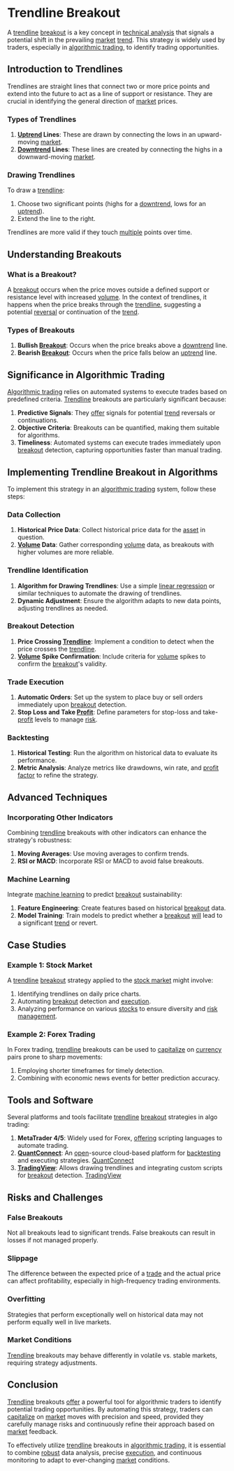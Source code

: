 # Trendline Breakout

A [trendline](../t/trendline.md) [breakout](../b/breakout.md) is a key concept in [technical analysis](../t/technical_analysis.md) that signals a potential shift in the prevailing [market](../m/market.md) [trend](../t/trend.md). This strategy is widely used by traders, especially in [algorithmic trading](../a/algorithmic_trading.md), to identify trading opportunities. 

## Introduction to Trendlines

Trendlines are straight lines that connect two or more price points and extend into the future to act as a line of support or resistance. They are crucial in identifying the general direction of [market](../m/market.md) prices.

### Types of Trendlines
1. **[Uptrend](../u/uptrend.md) Lines**: These are drawn by connecting the lows in an upward-moving [market](../m/market.md).
2. **[Downtrend](../d/downtrend.md) Lines**: These lines are created by connecting the highs in a downward-moving [market](../m/market.md).

### Drawing Trendlines
To draw a [trendline](../t/trendline.md):
1. Choose two significant points (highs for a [downtrend](../d/downtrend.md), lows for an [uptrend](../u/uptrend.md)).
2. Extend the line to the right.

Trendlines are more valid if they touch [multiple](../m/multiple.md) points over time.

## Understanding Breakouts

### What is a Breakout?
A [breakout](../b/breakout.md) occurs when the price moves outside a defined support or resistance level with increased [volume](../v/volume.md). In the context of trendlines, it happens when the price breaks through the [trendline](../t/trendline.md), suggesting a potential [reversal](../r/reversal.md) or continuation of the [trend](../t/trend.md).

### Types of Breakouts
1. **Bullish [Breakout](../b/breakout.md)**: Occurs when the price breaks above a [downtrend](../d/downtrend.md) line.
2. **Bearish [Breakout](../b/breakout.md)**: Occurs when the price falls below an [uptrend](../u/uptrend.md) line.

## Significance in Algorithmic Trading

[Algorithmic trading](../a/algorithmic_trading.md) relies on automated systems to execute trades based on predefined criteria. [Trendline](../t/trendline.md) breakouts are particularly significant because:
1. **Predictive Signals**: They [offer](../o/offer.md) signals for potential [trend](../t/trend.md) reversals or continuations.
2. **Objective Criteria**: Breakouts can be quantified, making them suitable for algorithms.
3. **Timeliness**: Automated systems can execute trades immediately upon [breakout](../b/breakout.md) detection, capturing opportunities faster than manual trading.

## Implementing Trendline Breakout in Algorithms

To implement this strategy in an [algorithmic trading](../a/algorithmic_trading.md) system, follow these steps:

### Data Collection
1. **Historical Price Data**: Collect historical price data for the [asset](../a/asset.md) in question.
2. **[Volume](../v/volume.md) Data**: Gather corresponding [volume](../v/volume.md) data, as breakouts with higher volumes are more reliable.

### Trendline Identification
1. **Algorithm for Drawing Trendlines**: Use a simple [linear regression](../l/linear_regression.md) or similar techniques to automate the drawing of trendlines.
2. **Dynamic Adjustment**: Ensure the algorithm adapts to new data points, adjusting trendlines as needed.

### Breakout Detection
1. **Price Crossing [Trendline](../t/trendline.md)**: Implement a condition to detect when the price crosses the [trendline](../t/trendline.md).
2. **[Volume](../v/volume.md) Spike Confirmation**: Include criteria for [volume](../v/volume.md) spikes to confirm the [breakout](../b/breakout.md)'s validity.

### Trade Execution
1. **Automatic Orders**: Set up the system to place buy or sell orders immediately upon [breakout](../b/breakout.md) detection.
2. **Stop Loss and Take [Profit](../p/profit.md)**: Define parameters for stop-loss and take-[profit](../p/profit.md) levels to manage [risk](../r/risk.md).

### Backtesting
1. **Historical Testing**: Run the algorithm on historical data to evaluate its performance.
2. **Metric Analysis**: Analyze metrics like drawdowns, win rate, and [profit factor](../p/profit_factor.md) to refine the strategy.

## Advanced Techniques

### Incorporating Other Indicators
Combining [trendline](../t/trendline.md) breakouts with other indicators can enhance the strategy's robustness:
1. **Moving Averages**: Use moving averages to confirm trends.
2. **RSI or MACD**: Incorporate RSI or MACD to avoid false breakouts.

### Machine Learning
Integrate [machine learning](../m/machine_learning.md) to predict [breakout](../b/breakout.md) sustainability:
1. **Feature Engineering**: Create features based on historical [breakout](../b/breakout.md) data.
2. **Model Training**: Train models to predict whether a [breakout](../b/breakout.md) [will](../w/will.md) lead to a significant [trend](../t/trend.md) or revert.

## Case Studies

### Example 1: Stock Market
A [trendline](../t/trendline.md) [breakout](../b/breakout.md) strategy applied to the [stock market](../s/stock_market.md) might involve:
1. Identifying trendlines on daily price charts.
2. Automating [breakout](../b/breakout.md) detection and [execution](../e/execution.md).
3. Analyzing performance on various [stocks](../s/stock.md) to ensure diversity and [risk management](../r/risk_management.md).

### Example 2: Forex Trading
In Forex trading, [trendline](../t/trendline.md) breakouts can be used to [capitalize](../c/capitalize.md) on [currency](../c/currency.md) pairs prone to sharp movements:
1. Employing shorter timeframes for timely detection.
2. Combining with economic news events for better prediction accuracy.

## Tools and Software

Several platforms and tools facilitate [trendline](../t/trendline.md) [breakout](../b/breakout.md) strategies in algo trading:
1. **MetaTrader 4/5**: Widely used for Forex, [offering](../o/offering.md) scripting languages to automate trading.
2. **[QuantConnect](../q/quantconnect.md)**: An [open](../o/open.md)-source cloud-based platform for [backtesting](../b/backtesting.md) and executing strategies. [QuantConnect](https://www.quantconnect.com/)
3. **[TradingView](../t/tradingview.md)**: Allows drawing trendlines and integrating custom scripts for [breakout](../b/breakout.md) detection. [TradingView](https://www.tradingview.com/)

## Risks and Challenges

### False Breakouts
Not all breakouts lead to significant trends. False breakouts can result in losses if not managed properly.

### Slippage
The difference between the expected price of a [trade](../t/trade.md) and the actual price can affect profitability, especially in high-frequency trading environments.

### Overfitting
Strategies that perform exceptionally well on historical data may not perform equally well in live markets.

### Market Conditions
[Trendline](../t/trendline.md) breakouts may behave differently in volatile vs. stable markets, requiring strategy adjustments.

## Conclusion

[Trendline](../t/trendline.md) breakouts [offer](../o/offer.md) a powerful tool for algorithmic traders to identify potential trading opportunities. By automating this strategy, traders can [capitalize](../c/capitalize.md) on [market](../m/market.md) moves with precision and speed, provided they carefully manage risks and continuously refine their approach based on [market](../m/market.md) feedback.

To effectively utilize [trendline](../t/trendline.md) breakouts in [algorithmic trading](../a/algorithmic_trading.md), it is essential to combine [robust](../r/robust.md) data analysis, precise [execution](../e/execution.md), and continuous monitoring to adapt to ever-changing [market](../m/market.md) conditions.